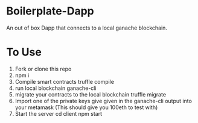 # Boilerplate-Dapp

An out of box Dapp that connects to a local ganache blockchain.

# To Use

1. Fork or clone this repo
2. npm i
3. Compile smart contracts
   truffle compile
4. run local blockchain
   ganache-cli
5. migrate your contracts to the local blockchain
   truffle migrate
6. Import one of the private keys give given in the ganache-cli output into your metamask (This should give you 100eth to test with)
7. Start the server
   cd client
   npm start
